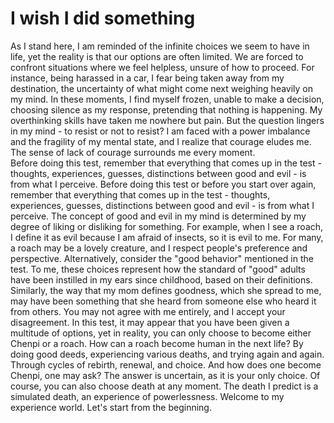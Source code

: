 # I wish I did something
As I stand here, I am reminded of the infinite choices we seem to have in life, yet the reality is that our options are often limited. We are forced to confront situations where we feel helpless, unsure of how to proceed. For instance, being harassed in a car, I fear being taken away from my destination, the uncertainty of what might come next weighing heavily on my mind. In these moments, I find myself frozen, unable to make a decision, choosing silence as my response, pretending that nothing is happening. My overthinking skills have taken me nowhere but pain.
But the question lingers in my mind - to resist or not to resist? I am faced with a power imbalance and the fragility of my mental state, and I realize that courage eludes me. The sense of lack of courage surrounds me every moment.  
Before doing this test, remember that everything that comes up in the test - thoughts, experiences, guesses, distinctions between good and evil - is from what I perceive.
Before doing this test or before you start over again, remember that everything that comes up in the test - thoughts, experiences, guesses, distinctions between good and evil - is from what I perceive.
The concept of good and evil in my mind is determined by my degree of liking or disliking for something. For example, when I see a roach, I define it as evil because I am afraid of insects, so it is evil to me. For many, a roach may be a lovely creature, and I respect people's preference and  perspective. Alternatively, consider the "good behavior" mentioned in the test. To me, these choices represent how the standard of "good" adults have been instilled in my ears since childhood, based on their definitions. Similarly, the way that my mom defines goodness, which she spread to me, may have been something that she heard from someone else who heard it from others. You may not agree with me entirely, and I accept your disagreement.
In this test, it may appear that you have been given a multitude of options, yet in reality, you can only choose to become either Chenpi or a roach.
How can a  roach become human in the next life?
By doing good deeds, experiencing various deaths, and trying again and again. Through cycles of rebirth, renewal, and choice.
And how does one become Chenpi, one may ask? The answer is uncertain, as it is your only choice. Of course, you can also choose death at any moment. The death I predict is a simulated death, an experience of powerlessness. Welcome to my experience world. Let's start from the beginning.